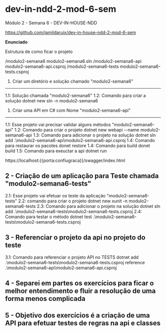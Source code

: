 # dev-in-ndd-2-mod-6-sem
Módulo 2 - Semana 6  - DEV-IN-HOUSE-NDD


https://github.com/jamildaruix/dev-in-house-ndd-2-mod-6-sem

**Enunciado**

Estrutura de como ficar o projeto 

/modulo2-semana6
    modulo2-semana6.sln
    /modulo2-semana6-api
        modulo2-semana6-api.csproj
    /modulo2-semana6-tests
        modulo2-semana6-tests.csproj


1. Criar um diretório e solução chamado "modulo2-semana6"
----------------

1.1: Solução chamada "modulo2-semana6"
1.2: Comando para criar a solução dotnet new sln -n modulo2-semana6


1. Criar uma API em C# com Nome "modulo2-semana6-api" 
----------------
1.1: Esse projeto vai precisar validar alguns métodos  "modulo2-semana6-api"
1.2: Comando para criar o projeto dotnet new webapi --name modulo2-semana6-api
1.3: Comando para adicionar o projeto na solução dotnet sln add .\modulo2-semana6-api\modulo2-semana6-api.csproj
1.4: Comando para restaurar os pacotes donet restore
1.4: Comando para build donet build
1.5: Comando para exeuctar a api dotnet run

https://localhost:{{porta:confiugraca}}/swagger/index.html


2 - Criação de um aplicação para Teste chamada "modulo2-semana6-tests"
----------------

2.1: Esse projeto vai efetuar os teste da aplicação "modulo2-semana6-tests"
2.2: comando para criar o projeto dotnet new xunit -n modulo2-semana6-tests
2.3: Comando para adicionar o projeto na solução dotnet sln add .\modulo2-semana6-tests\modulo2-semana6-tests.csproj
2.4: Comando para testar o método dotnet test .\modulo2-semana6-tests\modulo2-semana6-tests.csproj

3 - Referenciar o projeto da api no projeto do teste
----------------

3.1: Comando para referenciar o projeto API no TESTS dotnet add .\modulo2-semana6-tests\modulo2-semana6-tests.csproj reference .\modulo2-semana6-api\modulo2-semana6-api.csproj


4 - Separei em partes os exercícios para ficar o melhor entendimento e fluir  a resolução de uma forma menos complicada
----------------

5 - Objetivo dos exercícios é a criação de uma API para efetuar testes de regras na api e classes
----------------
